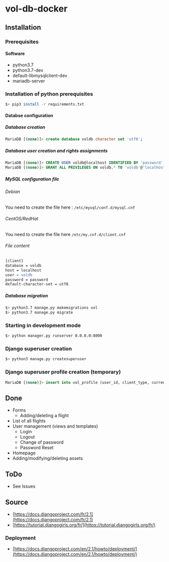# vol-db-docker

## Installation

### Prerequisites

#### Software

- python3.7
- python3.7-dev
- default-libmysqlclient-dev
- mariadb-server

### Installation of python prerequisites

```bash
$> pip3 install -r requirements.txt
```

#### Databse configuration

##### Database creation

```sql
MariaDB [(none)]> create database voldb character set 'utf8';
```

##### Database user creation and rights assignments

```sql
MariaDB [(none)]> CREATE USER voldb@localhost IDENTIFIED BY 'password';
MariaDB [(none)]> GRANT ALL PRIVILEGES ON voldb.* TO 'voldb'@'localhost';
```

##### MySQL configuration file

###### Debian

You need to create the file here : `/etc/mysql/conf.d/mysql.cnf`

###### CentOS/RedHat

You need to create the file here `/etc/my.cnf.d/client.cnf`

###### File content

```apache
[client]
database = voldb
host = localhost
user = voldb
password = password
default-character-set = utf8
```

##### Database migration

```bash
$> python3.7 manage.py makemigrations vol
$> python3.7 manage.py migrate
```

### Starting in development mode

```bash
$> python manager.py runserver 0.0.0.0:8000
```

### Django superuser creation

```bash
$> python3 manage.py createsuperuser
```

### Django superuser profile creation (temporary)

```sql
MariaDB [(none)]> insert into vol_profile (user_id, client_type, current_position, employer) values ("1","free","OTHER","None");
```

## Done

- Forms
  - Adding/deleting a flight
- List of all flights
- User management (views and templates)
  - Login
  - Logout
  - Change of password
  - Password Reset
- Homepage
- Adding/modifying/deleting assets

## ToDo

- See Issues

## Source

- [https://docs.djangoproject.com/fr/2.1](https://docs.djangoproject.com/fr/2.1)
- [https://tutorial.djangogirls.org/fr/](https://tutorial.djangogirls.org/fr/)

### Deployment

- [https://docs.djangoproject.com/en/2.1/howto/deployment/](https://docs.djangoproject.com/en/2.1/howto/deployment/)
